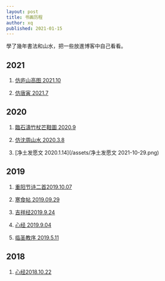 ```yaml
---
layout: post
title: 书画历程
author: xq
published: 2021-01-15
---
```


學了幾年書法和山水，把一些放進博客中自己看看。

<!--more-->

## 2021

1. [仿庐山高图 2021.10](/assets/仿庐山高图.jpg) 

1. [仿唐寅 2021.7](/assets/仿唐寅山路松声.jpg)

## 2020

1. [臨石濤竹杖芒鞋圖 2020.9](/assets/訪石濤202009.jpg)

1. [仿沈周山水 2020.3.8](/assets/仿沈周20200308.jpg ) 

1. [净土发愿文 2020.1.14](/assets/净土发愿文 2021-10-29.png)

## 2019 

1. [重阳节诗二首2019.10.07](/assets/重阳二首20191007.png)

1. [寒食帖 2019.09.29](/assets/寒食帖20190929.jpg)

1. [吉祥经2019.9.24](/assets/吉祥经20190924.jpg)

1. [心经 2019.9.04](/assets/心经20190904.jpg)

1. [临圣教序 2019.5.11](/assets/临圣教序20190511.jpg)


## 2018 

1. [心经2018.10.22](/assets/心经20181022.jpg)
